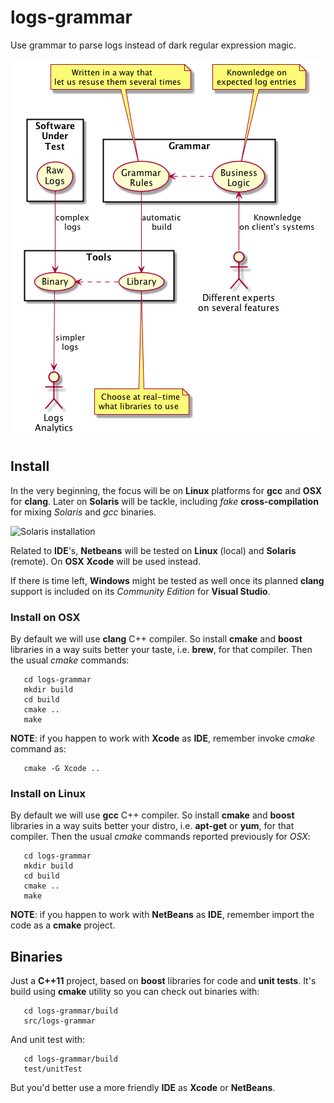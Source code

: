 # logs-grammar

Use grammar to parse logs instead of dark regular expression magic.

![Grammar](images/grammar.png)
<!-- java -jar /opt/plantuml/plantuml.jar README.md -o images -->
<!--
@startuml grammar.png
top to bottom direction
skinparam packageStyle rect
actor "Different experts\non several features" as E 
rectangle "Grammar" {
E -left-> (Business\nLogic) : Knownledge\non client's systems 
(Business\nLogic) .> (Grammar\nRules)  
}
note top of (Business\nLogic)
    Knownledge on
expected log entries
end note
note top of (Grammar\nRules)
       Written in a way that
let us resuse them several times
end note
rectangle "Software\nUnder\nTest" as SUT {
(Raw\nLogs)
}
actor "Logs\nAnalytics" as LA
rectangle "Tools" {
(Raw\nLogs)  -down-> (Binary) : complex\nlogs
(Grammar\nRules) -> (Library) : automatic\nbuild
(Library) .> (Binary) 
(Binary) -down-> LA : simpler\nlogs
}
note bottom of (Library)
 Choose at real-time
what libraries to use
end note
@enduml
-->

## Install

In the very beginning, the focus will be on **Linux** platforms for **gcc** and **OSX** for **clang**. Later on **Solaris** will be tackle, including *fake* **cross-compilation** for mixing *Solaris* and *gcc* binaries.

![Solaris installation](images/fake-cross-compilation)
<!--
@startuml fake-cross-compilation.png
top to bottom direction
rectangle "Solaris\non esteroids"  {
(C++11\nlibraries) as C11L 
}
rectangle "Client-like\nSolaris" {
(Production\nlibraries) as PL
}
C11L .> PL : STATIC\nCompiled\nBINARIES
@enduml
-->

Related to **IDE**'s, **Netbeans** will be tested on **Linux** (local) and **Solaris** (remote). On **OSX** **Xcode** will be used instead.

If there is time left, **Windows** might be tested as well once its planned **clang** support is included on its *Community Edition* for **Visual Studio**.

### Install on OSX

By default we will use **clang** C++ compiler. So install **cmake** and **boost** libraries in a way suits better your taste, i.e. **brew**, for that compiler. Then the usual *cmake* commands:

       cd logs-grammar
       mkdir build
       cd build
       cmake ..
       make

**NOTE**: if you happen to work with **Xcode** as **IDE**, remember invoke *cmake* command as:

       cmake -G Xcode ..

### Install on Linux

By default we will use **gcc** C++ compiler. So install **cmake** and **boost** libraries in a way suits better your distro, i.e. **apt-get** or **yum**, for that compiler. Then the usual *cmake* commands reported previously for *OSX*:

       cd logs-grammar
       mkdir build
       cd build
       cmake ..
       make

**NOTE**: if you happen to work with **NetBeans** as **IDE**, remember import the code as a **cmake** project.

## Binaries 

Just a **C++11** project, based on **boost** libraries for code and **unit tests**. It's build using **cmake** utility so you can check out binaries with:

       cd logs-grammar/build
       src/logs-grammar

And unit test with:

       cd logs-grammar/build 
       test/unitTest

But you'd better use a more friendly **IDE** as **Xcode** or **NetBeans**.
